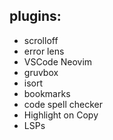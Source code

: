 ## plugins:
- scrolloff 
- error lens
- VSCode Neovim
- gruvbox
- isort
- bookmarks
- code spell checker
- Highlight on Copy
- LSPs
